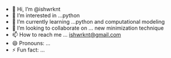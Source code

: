 - 👋 Hi, I’m @ishwrknt
- 👀 I’m interested in ...python
- 🌱 I’m currently learning ...python and computational modeling 
- 💞️ I’m looking to collaborate on ... new minimization technique 
- 📫 How to reach me ... ishwrknt@gmail.com
- 😄 Pronouns: ...
- ⚡ Fun fact: ...

<!---
ishwrknt/ishwrknt is a ✨ special ✨ repository because its `README.md` (this file) appears on your GitHub profile.
You can click the Preview link to take a look at your changes.
--->
